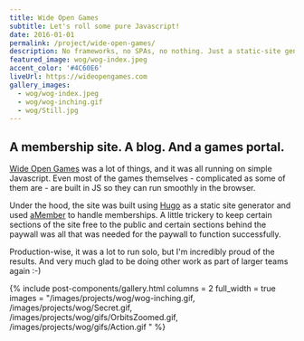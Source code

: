 ```yaml
---
title: Wide Open Games
subtitle: Let's roll some pure Javascript!
date: 2016-01-01
permalink: /project/wide-open-games/
description: No frameworks, no SPAs, no nothing. Just a static-site generator and Javascript to create this subscription-based eZine I created and ran back in 2017.
featured_image: wog/wog-index.jpeg
accent_color: '#4C60E6'
liveUrl: https://wideopengames.com
gallery_images:
  - wog/wog-index.jpeg
  - wog/wog-inching.gif
  - wog/Still.jpg
---
```

## A membership site. A blog. And a games portal.

[Wide Open Games](https://wideopengames.com) was a lot of things, and it was all running on simple Javascript. Even most of the games themselves - complicated as some of them are - are built in JS so they can run smoothly in the browser.

Under the hood, the site was built using [Hugo](https://gohugo.io/) as a static site generator and used [aMember](https://www.amember.com/) to handle memberships. A little trickery to keep certain sections of the site free to the public and certain sections behind the paywall was all that was needed for the paywall to function successfully.

Production-wise, it was a lot to run solo, but I'm incredibly proud of the results. And very much glad to be doing other work as part of larger teams again :-)

{% include post-components/gallery.html
	columns = 2
	full_width = true
	images = "/images/projects/wog/wog-inching.gif,
	/images/projects/wog/Secret.gif,
	/images/projects/wog/gifs/OrbitsZoomed.gif,
	/images/projects/wog/gifs/Action.gif
	"
%}